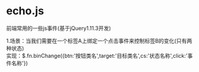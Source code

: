 # echo.js
前端常用的一些js事件(基于jQuery1.11.3开发)

1.场景：当我们需要在一个标签A上绑定一个点击事件来控制标签B的变化(只有两种状态)    
  实现：$.fn.binChange({btn:'按钮类名',target:'目标类名',cs:'状态名称',click:'事件名称'})
